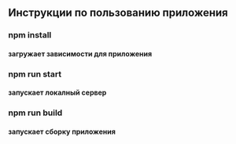 ## Инструкции по пользованию приложения
### npm install
#### загружает зависимости для приложения
### npm run start
#### запускает локалный сервер
### npm run build
#### запускает сборку приложения
